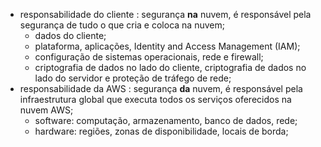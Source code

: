 
- responsabilidade do cliente : segurança **na** nuvem, é responsável pela segurança de tudo o que cria e coloca na nuvem;
	- dados do cliente;
	- plataforma, aplicações, Identity and Access Management (IAM);
	- configuração de sistemas operacionais, rede e firewall;
	- criptografia de dados no lado do cliente, criptografia de dados no lado do servidor e proteção de tráfego de rede;
- responsabilidade da AWS : segurança **da** nuvem, é responsável pela infraestrutura global que executa todos os serviços oferecidos na nuvem AWS;
	- software: computação, armazenamento, banco de dados, rede;
	- hardware: regiões, zonas de disponibilidade, locais de borda;
